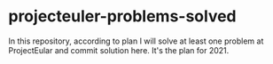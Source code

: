 # projecteuler-problems-solved
In this repository, according to plan I will solve at least one problem at ProjectEular and commit solution here. It's the plan for 2021.
